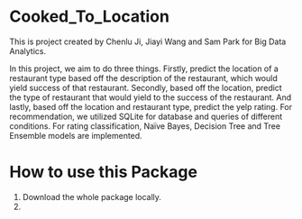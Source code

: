 # Cooked_To_Location

This is project created by Chenlu Ji, Jiayi Wang and Sam Park for Big Data Analytics.

In this project, we aim to do three things. Firstly, predict the location of a restaurant type based off the description of the restaurant, which would yield success of that restaurant. Secondly, based off the location, predict the type of restaurant that would yield to the success of the restaurant. And lastly, based off the location and restaurant type, predict the yelp rating. For recommendation, we utilized SQLite for database and queries of different conditions. For rating classification, Naïve Bayes, Decision Tree and Tree Ensemble models are implemented.

# How to use this Package

1. Download the whole package locally.
2. 
